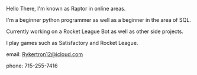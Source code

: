 Hello There, I'm known as Raptor in online areas.

I'm a beginner python programmer as well as a beginner in the area of SQL.

Currently working on a Rocket League Bot as well as other side projects.

I play games such as Satisfactory and Rocket League.

email: Rykertron12@icloud.com

phone: 715-255-7416


